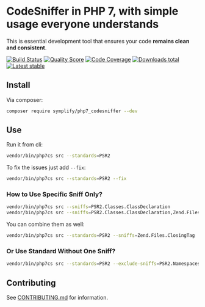 # CodeSniffer in PHP 7, with simple usage everyone understands

This is essential development tool that ensures your code **remains clean and consistent**.

[![Build Status](https://img.shields.io/travis/Symplify/PHP7_CodeSniffer.svg?style=flat-square)](https://travis-ci.org/Symplify/PHP7_CodeSniffer)
[![Quality Score](https://img.shields.io/scrutinizer/g/Symplify/PHP7_CodeSniffer.svg?style=flat-square)](https://scrutinizer-ci.com/g/Symplify/PHP7_CodeSniffer)
[![Code Coverage](https://img.shields.io/scrutinizer/coverage/g/Symplify/PHP7_CodeSniffer.svg?style=flat-square)](https://scrutinizer-ci.com/g/Symplify/PHP7_CodeSniffer)
[![Downloads total](https://img.shields.io/packagist/dt/symplify/php7_codesniffer.svg?style=flat-square)](https://packagist.org/packages/symplify/php7_codesniffer)
[![Latest stable](https://img.shields.io/packagist/v/symplify/php7_codesniffer.svg?style=flat-square)](https://packagist.org/packages/symplify/php7_codesniffer)


## Install

Via composer:

```bash
composer require symplify/php7_codesniffer --dev
```

## Use

Run it from cli:

```bash
vendor/bin/php7cs src --standards=PSR2
```

To fix the issues just add `--fix`:

```bash
vendor/bin/php7cs src --standards=PSR2 --fix
```

### How to Use Specific Sniff Only?

```bash
vendor/bin/php7cs src --sniffs=PSR2.Classes.ClassDeclaration
vendor/bin/php7cs src --sniffs=PSR2.Classes.ClassDeclaration,Zend.Files.ClosingTag
```

You can combine them as well:

```bash
vendor/bin/php7cs src --standards=PSR2 --sniffs=Zend.Files.ClosingTag
```

### Or Use Standard Without One Sniff?

```bash
vendor/bin/php7cs src --standards=PSR2 --exclude-sniffs=PSR2.Namespaces.UseDeclaration
```

## Contributing

See [CONTRIBUTING.md](CONTRIBUTING.md) for information.
